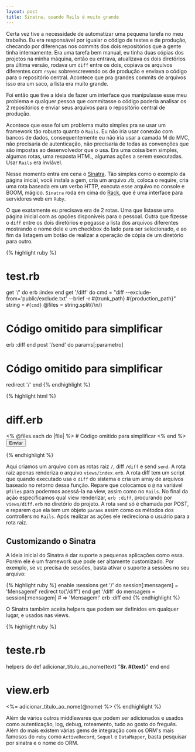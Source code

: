 ```yaml
---
layout: post
title: Sinatra, quando Rails é muito grande
---
```


Certa vez tive a necessidade de automatizar uma pequena tarefa no meu trabalho. Eu era responsável por igualar o código de testes e de produção, checando por diferenças nos commits dos dois repositórios que a gente tinha internamente. Era uma tarefa bem manual, eu tinha duas cópias dos projetos na minha máquina, então eu entrava, atualizava os dois diretórios pra última versão, rodava um `diff` entre os dois, copiava os arquivos diferentes com `rsync` sobreescrevendo os de produção e enviava o código para o repositório central. Acontece que pra grandes commits de arquivos isso era um saco, a lista era muito grande.  

Foi então que tive a ideia de fazer um interface que manipulasse esse meu problema e qualquer pessoa que commitasse o código poderia analisar os 2 repositórios e enviar seus arquivos para o repositório central de produção.  

Acontece que esse foi um problema muito simples pra se usar um framework tão robusto quanto o `Rails`. Eu não iria usar conexão com bancos de dados, consequentemente eu não iria usar a camada M do MVC, não precisaria de autenticação, não precisaria de todas as convenções que são impostas ao desenvolvedor que o usa. Era uma coisa bem simples, algumas rotas, uma resposta HTML, algumas ações a serem executadas. Usar `Rails` era inviável.  

Nesse momento entra em cena o [Sinatra](http://www.sinatrarb.com/). Tão simples como o exemplo da página inicial, você instala a gem, cria um arquivo .rb, coloca o require, cria uma rota baseada em um verbo HTTP, executa esse arquivo no console e BOOM, mágico. `Sinatra` roda em cima do [Rack](http://rack.github.io/), que é uma interface para servidores web em `Ruby`.  

O que exatamente eu precisava era de 2 rotas. Uma que listasse uma página inicial com as opções disponíveis para o pessoal. Outra que fizesse o `diff` entre os dois diretórios e pegasse a lista dos arquivos diferentes mostrando o nome dele e um checkbox do lado para ser selecionado, e ao fim da listagem um botão de realizar a operação de cópia de um diretório para outro.  

{% highlight ruby %}
# test.rb
get '/' do
  erb :index
end
get '/diff' do
  cmd = "diff --exclude-from='public/exclude.txt' --brief -r #{trunk_path} #{production_path}"
  string = `#{cmd}`
  @files = string.split(/\n/)
  # Código omitido para simplificar
  erb :diff
end
post '/send' do
  params[:parametro]
  # Código omitido para simplificar
  redirect '/'
end
{% endhighlight %}

{% highlight html %}
# diff.erb
<form action="/send" method="POST">
  <% @files.each do |file| %>
    # Código omitido para simplificar
  <% end %>
  <input id="submit" type="submit" value="Enviar">
</form>
{% endhighlight %}

Aqui criamos um arquivo com as rotas raiz `/`, diff `/diff` e send `send`. A rota raiz apenas renderiza o arquivo `views/index.erb`. A rota diff tem um script que quando executado usa o `diff` do sistema e cria um array de arquivos baseado no retorno dessa função. Repare que colocamos o `@` na variável `@files` para podermos acessá-la na view, assim como no `Rails`. No final da ação especificamos qual view renderizar, `erb :diff`, procurando por `views/diff.erb` no diretório do projeto. A rota `send` só é chamada por POST, e reparem que ela tem um objeto `params` assim como os métodos dos controllers no `Rails`. Após realizar as ações ele redireciona o usuário para a rota raiz.  

## Customizando o Sinatra

A ideia inicial do Sinatra é dar suporte a pequenas aplicações como essa. Porém ele é um framework que pode ser altamente customizado. Por exemplo, se vc precisa de sessões, basta ativar o suporte a sessões no seu arquivo:  

{% highlight ruby %}
enable :sessions
get '/' do
  session[:mensagem] = 'Mensagem!'
  redirect to('/diff')
end
get '/diff' do
  mensagem = session[:mensagem] # => 'Mensagem!'
  erb :diff
end
{% endhighlight %}

O Sinatra também aceita helpers que podem ser definidos em qualquer lugar, e usados nas views.  

{% highlight ruby %}
# teste.rb
helpers do
  def adicionar_titulo_ao_nome(text)
    "<strong>Sr. #{text}</strong>"
  end
end

# view.erb
<%= adicionar_titulo_ao_nome(@nome) %>
{% endhighlight %}

Além de vários outros middlewares que podem ser adicionados e usados como autenticação, log, debug, roteamento, tudo ao gosto do freguês. Além do mais existem várias gems de integração com os ORM's mais famosos do `ruby` como `ActiveRecord`, `Sequel` e `DataMapper`, basta pesquisar por sinatra e o nome do ORM.